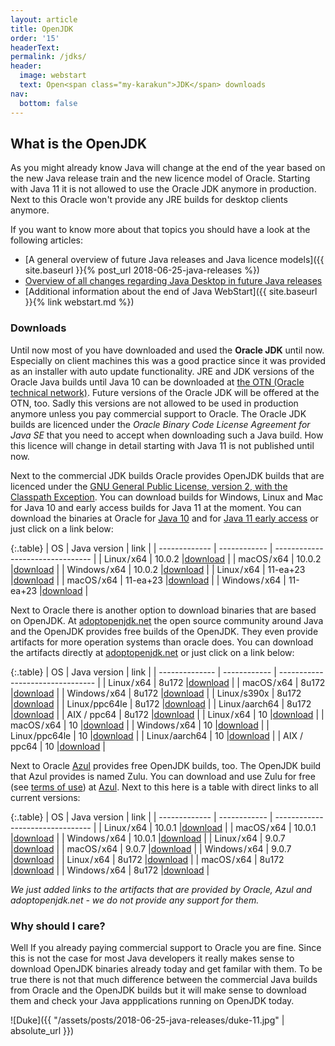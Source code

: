 ```yaml
---
layout: article
title: OpenJDK
order: '15'
headerText: 
permalink: /jdks/
header:
  image: webstart
  text: Open<span class="my-karakun">JDK</span> downloads
nav:
  bottom: false
---
```

## What is the OpenJDK
As you might already know Java will change at the end of the year based on the new Java release train and
the new licence model of Oracle. Starting with Java 11 it is not allowed to use the Oracle JDK anymore in
production. Next to this Oracle won't provide any JRE builds for desktop clients anymore.

If you want to know more about that topics you should have a look at the following articles:

* [A general overview of future Java releases and Java licence models]({{ site.baseurl }}{% post_url 2018-06-25-java-releases %})
* [Overview of all changes regarding Java Desktop in future Java releases](https://dzone.com/articles/what-the-future-java-releases-will-mean-for-legacy)
* [Additional information about the end of Java WebStart]({{ site.baseurl }}{% link webstart.md %})

### Downloads

 Until now most of you have downloaded and used the __Oracle JDK__ until now. Especially on client machines this was
 a good practice since it was provided as an installer with auto update functionality. JRE and JDK versions
 of the Oracle Java builds until Java 10 can be downloaded at [the OTN (Oracle technical network)](http://www.oracle.com/technetwork/java/javase/downloads/index.html). 
Future versions of the Oracle JDK will be offered at the OTN, too. Sadly this versions are not allowed to 
be used in production anymore unless you pay commercial support to Oracle. The Oracle JDK builds are licenced under 
the _Oracle Binary Code License Agreement for Java SE_ that you need to accept when downloading such a Java build. 
How this licence will change in detail starting with Java 11 is not published until now.

Next to the commercial JDK builds Oracle provides OpenJDK builds that are licenced under the [GNU General Public License, version 2, with the Classpath Exception](http://openjdk.java.net/legal/gplv2+ce.html). You can download 
builds for Windows, Linux and Mac for Java 10 and early access builds for Java 11 at the moment. You can download the binaries at Oracle
for [Java 10](http://jdk.java.net/10/) and for [Java 11 early access](http://jdk.java.net/11/) or just click on a link below:

{:.table}
| OS            | Java version | link                             |
| ------------- | ------------ | -------------------------------- |
| Linux / x64   | 10.0.2       |[download](https://goo.gl/HeSiYQ) |
| macOS / x64   | 10.0.2       |[download](https://goo.gl/r84jeU) |
| Windows / x64 | 10.0.2       |[download](https://goo.gl/bVCg7R) |
| Linux / x64   | 11-ea+23     |[download](https://goo.gl/MCYuxJ) |
| macOS / x64   | 11-ea+23     |[download](https://goo.gl/nbDjmH) |
| Windows / x64 | 11-ea+23     |[download](https://goo.gl/fAeavW) |

Next to Oracle there is another option to download binaries that are based on OpenJDK. At [adoptopenjdk.net](https://adoptopenjdk.net) the
open source community around Java and the OpenJDK provides free builds of the OpenJDK. They even provide artifacts for more operation
systems than oracle does. You can download the artifacts directly at [adoptopenjdk.net](https://adoptopenjdk.net) or just click on a link below:

{:.table}
| OS             | Java version | link                             |
| -------------- | ------------ | -------------------------------- |
| Linux / x64    | 8u172        |[download](https://goo.gl/Sg1zMC) |
| macOS / x64    | 8u172        |[download](https://goo.gl/d2jCoH) |
| Windows / x64  | 8u172        |[download](https://goo.gl/1Mb4Fd) |
| Linux /s390x   | 8u172        |[download](https://goo.gl/v3urDM) |
| Linux /ppc64le | 8u172        |[download](https://goo.gl/PHm56n) |
| Linux /aarch64 | 8u172        |[download](https://goo.gl/Y5obNh) |
| AIX / ppc64    | 8u172        |[download](https://goo.gl/mw3uxR) |
| Linux / x64    | 10           |[download](https://goo.gl/D7Yt7C) |
| macOS / x64    | 10           |[download](https://goo.gl/xiBV4x) |
| Windows / x64  | 10           |[download](https://goo.gl/3AJ2dP) |
| Linux /ppc64le | 10           |[download](https://goo.gl/b7hRwT) |
| Linux /aarch64 | 10           |[download](https://goo.gl/zkqosn) |
| AIX / ppc64    | 10           |[download](https://goo.gl/EpSxqA) |

Next to Oracle [Azul](https://www.azul.com) provides free OpenJDK builds, too. The OpenJDK build that Azul
provides is named Zulu. You can download and use Zulu for free (see [terms of use](https://www.azul.com/products/zulu-and-zulu-enterprise/zulu-terms-of-use/)) at [Azul](https://www.azul.com/downloads/zulu/).
Next to this here is a table with direct links to all current versions:

{:.table}
| OS            | Java version | link                             |
| ------------- | ------------ | -------------------------------- |
| Linux / x64   | 10.0.1       |[download](https://goo.gl/DuUNie) |
| macOS / x64   | 10.0.1       |[download](https://goo.gl/yuG2zD) |
| Windows / x64 | 10.0.1       |[download](https://goo.gl/CCtdRf) |
| Linux / x64   | 9.0.7        |[download](https://goo.gl/8i4yUz) |
| macOS / x64   | 9.0.7        |[download](https://goo.gl/gTkkct) |
| Windows / x64 | 9.0.7        |[download](https://goo.gl/wJEFnC) |
| Linux / x64   | 8u172        |[download](https://goo.gl/v9pKwG) |
| macOS / x64   | 8u172        |[download](https://goo.gl/g68cNn) |
| Windows / x64 | 8u172        |[download](https://goo.gl/tX1wNF) |


_We just added links to the artifacts that are provided by Oracle, Azul and adoptopenjdk.net - we do not provide
any support for them._

### Why should I care?
Well If you already paying commercial support to Oracle you are fine. Since this is not the case
for most Java developers it really makes sense to download OpenJDK binaries already today
and get familar with them. To be true there is not that much difference between the commercial
Java builds from Oracle and the OpenJDK builds but it will make sense to download them
and check your Java appplications running on OpenJDK today.

![Duke]({{ "/assets/posts/2018-06-25-java-releases/duke-11.jpg" | absolute_url }})
